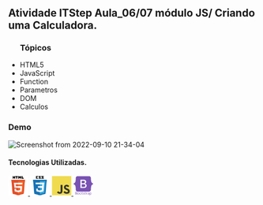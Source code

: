 # <h2> Atividade ITStep Aula_06/07 módulo JS/ Criando uma Calculadora.</h2>

<ul><h3>Tópicos</h3>
<li>HTML5</li>
<li>JavaScript</li>
<li>Function</li>
<li>Parametros</li>
<li>DOM</li>
<li>Calculos</li>
</ul>

<h3>Demo</h3>

![Screenshot from 2022-09-10 21-34-04](https://user-images.githubusercontent.com/78119622/189506520-a1db4e6c-ba89-4c11-b347-29bac1e66e59.png)


<h4>Tecnologias Utilizadas.</h4>
 
<p align="left">
<a href="https://www.w3.org/html/" target="_blank" rel="noreferrer"> <img src="https://raw.githubusercontent.com/devicons/devicon/master/icons/html5/html5-original-wordmark.svg" alt="html5" width="40" height="40"/> </a> <a href="https://www.w3schools.com/css/" target="_blank" rel="noreferrer"> <img src="https://raw.githubusercontent.com/devicons/devicon/master/icons/css3/css3-original-wordmark.svg" alt="css3" width="40" height="40"/> </a><a href="https://developer.mozilla.org/en-US/docs/Web/JavaScript" target="_blank" rel="noreferrer"> <img src="https://raw.githubusercontent.com/devicons/devicon/master/icons/javascript/javascript-original.svg" alt="javascript" width="40" height="40"/> </a><a href="https://getbootstrap.com" target="_blank" rel="noreferrer"> <img src="https://raw.githubusercontent.com/devicons/devicon/master/icons/bootstrap/bootstrap-plain-wordmark.svg" alt="bootstrap" width="40" height="40"/> </a></p> 
